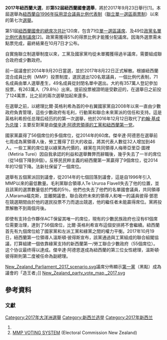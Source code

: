 **2017年紐西蘭大選**，即**第52屆紐西蘭國會選舉**，將於2017年9月23日舉行\[1\]。本屆選舉為[紐西蘭自](https://zh.wikipedia.org/wiki/紐西蘭 "wikilink")[1996年採用](../Page/1996年.md "wikilink")[混合議員比例代表制](../Page/比例代表制.md "wikilink")（[聯立單一選區兩票制](https://zh.wikipedia.org/wiki/聯立制 "wikilink")）以來的第七次[選舉](../Page/選舉.md "wikilink")。

第51屆[紐西蘭國會的總席次共計](https://zh.wikipedia.org/wiki/紐西蘭國會 "wikilink")120席，包含71位[單一選區議席](https://zh.wikipedia.org/wiki/單一選區 "wikilink")、及49位[政黨](https://zh.wikipedia.org/wiki/政黨 "wikilink")[名單比例代表制議席](../Page/名單比例代表制.md "wikilink")\[2\]。政黨需獲得5%的得票比例才能獲分配議席。因海外選票需未點票完成，最終結果在10月7日才公布。

自實施聯立制選舉制度以來，工黨及國家黨均從未單獨獲得過半議席，需要組成聯合政府或少數政府。

前一屆議會於2014年9月20日當選，並於2017年8月22日正式解散。根據紐西蘭混合成員比例（MMP）投票制度，選民選出120名眾議員，一個比例代表制，71名成員由單人選舉產生，49名成員從封閉名單中選出。大約有357萬人登記參加投票，有263萬人（79.8％）出來。提前投票被證明是受歡迎的，在選舉日之前投了124萬票，比之前的兩次選舉加起來還多。

在選舉之前，以總理比爾·英格利希為首的中右翼國家黨自2008年以來一直由少數政府負責管理，這些少數政府有毛利，行動黨和聯合未來黨派的信任和支持。這是英格利希担任总理后经历的的第一次選舉，他於2016年12月12日取代了[約翰·基成为总理](https://zh.wikipedia.org/wiki/約翰·基 "wikilink")；主要反對黨是由[傑辛達·阿德恩領導的工黨和紐西蘭第一党](https://zh.wikipedia.org/wiki/傑辛達·阿德恩 "wikilink")。

國家黨贏得了56個席位的多個席位，從2014年的60席。傑辛達·阿德恩在選舉前七周成為黨領導人後，勞工獲得了巨大的收益，將其代表人數從32人增加到46人。一些工黨的席位是以綠黨為代價的，綠黨在共同領導人梅蒂亞里亞·圖裡（Metiria
Turei）因自我承認的利益和選舉舞弊而辭職後，幾乎失去了一半的席位（從14個下降到8個）。反移民民粹主義的紐西蘭第一黨贏得了9個席位，從2014年的12個下降。法新社保留了一個席位。

選舉有五個黨派回到議會，從2014年的七個回落到議會，這是自1996年引入MMP以來的最低數量。毛利黨聯合領導人Te Ururoa
Flavell失去了他的位置，並且該黨的選票數量低於門檻的5％，他們也失去了他們的名單國會議員，共同領導人Marama福克斯，並離開議會。聯合政府未來的領導人和唯一的議員彼得·鄧恩在競選期間由於他的選民投票不力而退出競選，他的繼任者未能贏得席位。黨將投票解散不到兩個月後。

即使有支持合作夥伴ACT保留其唯一的席位，現有的少數民族政府也沒有61個席位需要治理，達到了56個席位，比爾·英格利希宣布這個安排將不會繼續。紐西蘭首先有九個席位給了國家黨和左派工黨和綠黨之間的權力平衡。2017年10月19日，紐西蘭第一位領導人溫斯頓·彼得斯宣布，該黨通過與工黨組成的聯合組閣協議，打算組建一個依靠綠黨支持的新西蘭第一/勞工聯合少數政府（55個席位）。
这个协议最终得以達成。傑辛達·阿德恩遂成為紐西蘭的第三位女性總理，溫斯頓·彼得斯則第二度被任命為副總理。

[New_Zealand_Parliament_2017_scenario.svg](https://zh.wikipedia.org/wiki/File:New_Zealand_Parliament_2017_scenario.svg "fig:New_Zealand_Parliament_2017_scenario.svg")議席分佈顯示[第一黨](https://zh.wikipedia.org/wiki/紐西蘭第一黨 "wikilink")（黑點）成為議會的「造王者」\]\]
[New_Zealand_party_vote_map,_2017.svg](https://zh.wikipedia.org/wiki/File:New_Zealand_party_vote_map,_2017.svg "fig:New_Zealand_party_vote_map,_2017.svg")

## 參考資料

### 文獻

[Category:2017年大洋洲選舉](https://zh.wikipedia.org/wiki/Category:2017年大洋洲選舉 "wikilink")
[Category:新西兰选举](https://zh.wikipedia.org/wiki/Category:新西兰选举 "wikilink")
[Category:2017年新西兰](https://zh.wikipedia.org/wiki/Category:2017年新西兰 "wikilink")

1.
2.  [MMP VOTING
    SYSTEM](http://www.elections.org.nz/voting-system/mmp-voting-system)
    (Electoral Commission New Zealand)
